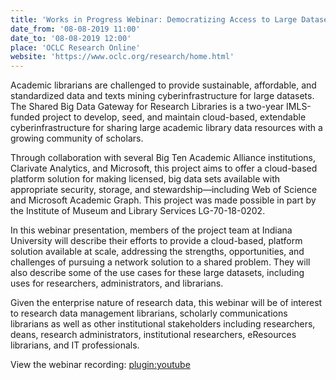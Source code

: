 ```yaml
---
title: 'Works in Progress Webinar: Democratizing Access to Large Datasets through Shared Infrastructure'
date_from: '08-08-2019 11:00'
date_to: '08-08-2019 12:00'
place: 'OCLC Research Online'
website: 'https://www.oclc.org/research/home.html'
---
```


Academic librarians are challenged to provide sustainable, affordable, and standardized data and texts mining cyberinfrastructure for large datasets. The Shared Big Data Gateway for Research Libraries is a two-year IMLS-funded project to develop, seed, and maintain cloud-based, extendable cyberinfrastructure for sharing large academic library data resources with a growing community of scholars.

Through collaboration with several Big Ten Academic Alliance institutions, Clarivate Analytics, and Microsoft, this project aims to offer a cloud-based platform solution for making licensed, big data sets available with appropriate security, storage, and stewardship—including Web of Science and Microsoft Academic Graph. This project was made possible in part by the Institute of Museum and Library Services LG-70-18-0202.

In this webinar presentation, members of the project team at Indiana University will describe their efforts to provide a cloud-based, platform solution available at scale, addressing the strengths, opportunities, and challenges of pursuing a network solution to a shared problem. They will also describe some of the use cases for these large datasets, including uses for researchers, administrators, and librarians.  

Given the enterprise nature of research data, this webinar will be of interest to research data management librarians, scholarly communications librarians as well as other institutional stakeholders including researchers, deans, research administrators, institutional researchers, eResources librarians, and IT professionals.

View the webinar recording: 
[plugin:youtube](https://youtu.be/s4NPmB-aSv0)